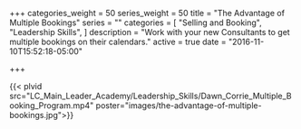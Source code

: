 +++
categories_weight = 50
series_weight = 50
title = "The Advantage of Multiple Bookings"
series = ""
categories = [
  "Selling and Booking",
  "Leadership Skills",
]
description = "Work with your new Consultants to get multiple bookings on their calendars."
active = true
date = "2016-11-10T15:52:18-05:00"

+++

{{< plvid src="LC_Main_Leader_Academy/Leadership_Skills/Dawn_Corrie_Multiple_Booking_Program.mp4" poster="images/the-advantage-of-multiple-bookings.jpg">}}
